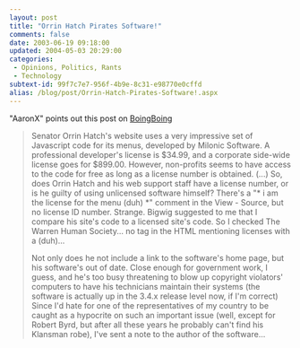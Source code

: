 ```yaml
---
layout: post
title: "Orrin Hatch Pirates Software!"
comments: false
date: 2003-06-19 09:18:00
updated: 2004-05-03 20:29:00
categories:
 - Opinions, Politics, Rants
 - Technology
subtext-id: 99f7c7e7-956f-4b9e-8c31-e98770e0cffd
alias: /blog/post/Orrin-Hatch-Pirates-Software!.aspx
---
```



"AaronX" points out this post on [BoingBoing](http://boingboing.net/)

> Senator Orrin Hatch's website uses a very impressive set of Javascript code for its menus, developed by Milonic Software. A professional developer's license is $34.99, and a corporate side-wide license goes for $899.00. However, non-profits seems to have access to the code for free as long as a license number is obtained. (...) So, does Orrin Hatch and his web support staff have a license number, or is he guilty of using unlicensed software himself? There's a "* i am the license for the menu (duh) *" comment in the View - Source, but no license ID number. Strange. Bigwig suggested to me that I compare his site's code to a licensed site's code. So I checked The Warren Human Society... no tag in the HTML mentioning licenses with a (duh)... 
> 
> Not only does he not include a link to the software's home page, but his software's out of date. Close enough for government work, I guess, and he's too busy threatening to blow up copyright violators' computers to have his technicians maintain their systems (the software is actually up in the 3.4.x release level now, if I'm correct) Since I'd hate for one of the representatives of my country to be caught as a hypocrite on such an important issue (well, except for Robert Byrd, but after all these years he probably can't find his Klansman robe), I've sent a note to the author of the software... 
